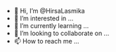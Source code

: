 - 👋 Hi, I’m @HirsaLasmika
- 👀 I’m interested in ...
- 🌱 I’m currently learning ...
- 💞️ I’m looking to collaborate on ...
- 📫 How to reach me ...

<!---
HirsaLasmika/HirsaLasmika is a ✨ special ✨ repository because its `README.md` (this file) appears on your GitHub profile.
You can click the Preview link to take a look at your changes.
--->
